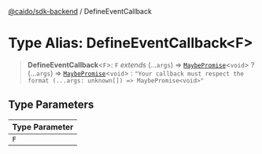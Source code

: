 [@caido/sdk-backend](../index.md) / DefineEventCallback

# Type Alias: DefineEventCallback\<F\>

> **DefineEventCallback**\<`F`\>: `F` *extends* (...`args`) => [`MaybePromise`](MaybePromise.md)\<`void`\> ? (...`args`) => [`MaybePromise`](MaybePromise.md)\<`void`\> : `"Your callback must respect the format (...args: unknown[]) => MaybePromise<void>"`

## Type Parameters

| Type Parameter |
| ------ |
| `F` |
